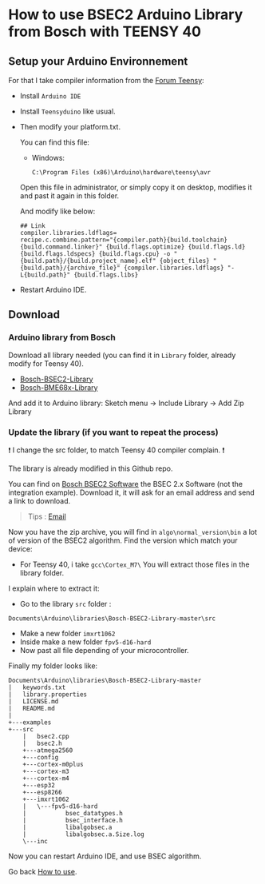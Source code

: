 # How to use BSEC2 Arduino Library from Bosch with TEENSY 40


## Setup your Arduino Environnement

For that I take compiler information from the [Forum Teensy](https://forum.pjrc.com/threads/61374-Using-the-BME680-with-IAQ-with-the-Teensy-3-1-3-2?highlight=bsec):

* Install `Arduino IDE`
* Install `Teensyduino` like usual.
* Then modify your platform.txt.

    You can find this file:
    * Windows:

        ```
        C:\Program Files (x86)\Arduino\hardware\teensy\avr
        ```

    Open this file in administrator, or simply copy it on desktop, modifies it and past it again in this folder.

    And modify like below:

    ```
    ## Link
    compiler.libraries.ldflags=
    recipe.c.combine.pattern="{compiler.path}{build.toolchain}{build.command.linker}" {build.flags.optimize} {build.flags.ld} {build.flags.ldspecs} {build.flags.cpu} -o "{build.path}/{build.project_name}.elf" {object_files} "{build.path}/{archive_file}" {compiler.libraries.ldflags} "-L{build.path}" {build.flags.libs}
    ```

* Restart Arduino IDE.

## Download

### Arduino library from Bosch

Download all library needed (you can find it in `Library` folder, already modify for Teensy 40).
* [Bosch-BSEC2-Library](https://github.com/BoschSensortec/Bosch-BSEC2-Library)
* [Bosch-BME68x-Library](https://github.com/BoschSensortec/BME68x-Sensor-API)

And add it to Arduino library: Sketch menu -> Include Library -> Add Zip Library


### Update the library (if you want to repeat the process)

❗ I change the src folder, to match Teensy 40 compiler complain. ❗

The library is already modified in this Github repo.

You can find on [Bosch BSEC2 Software](https://www.bosch-sensortec.com/software-tools/software/bme688-software/) the BSEC 2.x Software (not the integration example).
Download it, it will ask for an email address and send a link to download. 

> Tips : [Email](https://www.fakemail.net/)

Now you have the zip archive, you will find in `algo\normal_version\bin` a lot of version of the BSEC2 algorithm. 
Find the version which match your device:
* For Teensy 40, i take `gcc\Cortex_M7\`
You will extract those files in the library folder. 


I explain where to extract it:

* Go to the library `src` folder :
```
Documents\Arduino\libraries\Bosch-BSEC2-Library-master\src
```
* Make a new folder `imxrt1062`
* Inside make a new folder `fpv5-d16-hard`
* Now past all file depending of your microcontroller.

Finally my folder looks like:
```
Documents\Arduino\libraries\Bosch-BSEC2-Library-master
|   keywords.txt
|   library.properties
|   LICENSE.md
|   README.md
|
+---examples
+---src
    |   bsec2.cpp
    |   bsec2.h
    +---atmega2560
    +---config
    +---cortex-m0plus
    +---cortex-m3
    +---cortex-m4
    +---esp32
    +---esp8266
    +---imxrt1062
    |   \---fpv5-d16-hard
    |           bsec_datatypes.h
    |           bsec_interface.h
    |           libalgobsec.a
    |           libalgobsec.a.Size.log
    \---inc
```

Now you can restart Arduino IDE, and use BSEC algorithm.

Go back [How to use](README.md).
